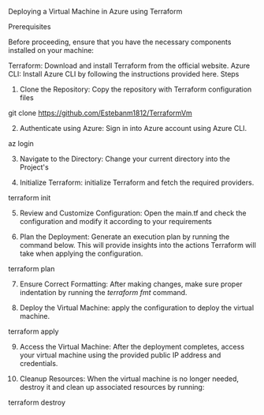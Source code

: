 Deploying a Virtual Machine in Azure using Terraform

Prerequisites

Before proceeding, ensure that you have the necessary components installed on your machine:

Terraform: Download and install Terraform from the official website.
Azure CLI: Install Azure CLI by following the instructions provided here.
Steps

1. Clone the Repository: Copy the repository with Terraform configuration files

git clone https://github.com/Estebanm1812/TerraformVm

2. Authenticate using Azure: Sign in into Azure account using Azure CLI.

az login

3. Navigate to the Directory: Change your current directory into the Project's

4. Initialize Terraform: initialize Terraform and fetch the required providers.

terraform init

5. Review and Customize Configuration: Open the main.tf and check the configuration and modify it according to your requirements 

6. Plan the Deployment: Generate an execution plan by running the command below. This will provide insights into the actions Terraform will take when applying the configuration.

terraform plan

7. Ensure Correct Formatting: After making changes, make sure proper indentation by running the *terraform fmt* command.

8. Deploy the Virtual Machine: apply the configuration to deploy the virtual machine.

terraform apply

9. Access the Virtual Machine: After the deployment completes, access your virtual machine using the provided public IP address and credentials.

10. Cleanup Resources: When the virtual machine is no longer needed, destroy it and clean up associated resources by running:

terraform destroy
